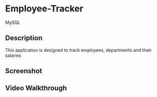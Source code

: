 # Employee-Tracker
MySQL

## Description 

This application is designed to track employees, departments and their salaries

## Screenshot

## Video Walkthrough

